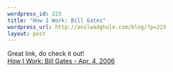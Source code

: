 ```yaml
--- 
wordpress_id: 223
title: "How I Work: Bill Gates"
wordpress_url: http://anilwadghule.com/blog/?p=223
layout: post
---
```

Great link, do check it out!<br /><a href="http://money.cnn.com/2006/03/30/news/newsmakers/gates_howiwork_fortune/">How I Work: Bill Gates - Apr. 4, 2006</a>
